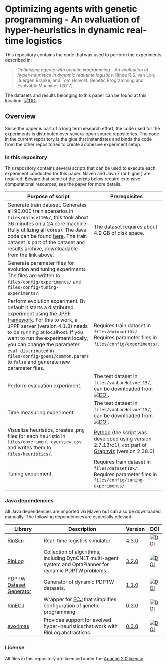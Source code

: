 # Optimizing agents with genetic programming - An evaluation of hyper-heuristics in dynamic real-time logistics

This repository contains the code that was used to perform the experiments described in:

 > *Optimizing agents with genetic programming - An evaluation of hyper-heuristics in dynamic real-time logistics.* Rinde R.S. van Lon, Juergen Branke, and Tom Holvoet. Genetic Programming and Evolvable Machines (2017).

The datasets and results belonging to this paper can be found at this location: 
[![DOI](https://zenodo.org/badge/DOI/10.5281/zenodo.259774.svg)](https://doi.org/10.5281/zenodo.259774)

## Overview

Since the paper is part of a long term research effort, the code used for the experiments is distributed over several open source repositories. The code in the current repository is the glue that instantiates and binds the code from the other repositories to create a cohesive experiment setup.

### In this repository

This repository contains several scripts that can be used to execute each experiment conducted for this paper. Maven and Java 7 (or higher) are required. Beware that some of the scripts below require extensive computational resources, see the paper for more details.

| Purpose of script        							| Prerequisites 																		| Command 
| ------------- 									| -------------																			| -------------
| Generate train dataset. Generates all 90.000 train scenarios in ```files/dataset10k/```, this took about 36 minutes on a 24 core machine (fully utilizing all cores). The Java code can be found [here](src/main/java/com/github/rinde/gpem17/GenerateTrainDataset.java).	The train dataset is part of the dataset and results archive, downloadable from the link above. | The dataset requires  about 4.9 GB of disk space.	| ```./generate-train-dataset.sh```
| Generate parameter files for evolution and tuning experiments. The files are written to ```files/config/experiments/``` and ```files/config/tuning-experiments/```. | 																			| ```./generate-params.sh```
| Perform evolution experiment. By default it starts a distributed experiment using the [JPPF framework](http://jppf.org/). For this to work, a JPPF server (version 4.1.3) needs to be running at localhost. If you want to run the experiment locally, you can change the parameter ```eval.distributed``` in ```files/config/gpem17common.params``` to ```false``` and generate new parameter files. | Requires train dataset in ```files/dataset10k/```. Requires  parameter files in ```files/config/experiments/```. 																		| ```./train-main.sh```
| Perform evaluation experiment. 					| The test dataset in ```files/vanLonHolvoet15/```, can be downloaded from [![DOI](https://zenodo.org/badge/DOI/10.5281/zenodo.209760.svg)](https://doi.org/10.5281/zenodo.209760).															| ```./evaluate-main.sh```
| Time measuring experiment. 						| The test dataset in ```files/vanLonHolvoet15/```, can be downloaded from [![DOI](https://zenodo.org/badge/DOI/10.5281/zenodo.209760.svg)](https://doi.org/10.5281/zenodo.209760).																						| ```./time-measure-exp.sh```
| Visualize heuristics, creates .png files for each heuristic in ```files/epxeriment-overview.csv``` and writes them to ```files/heuristics/```. 								| [Python](https://www.python.org/) (the script was developed using version 2.7.13rc1), ```dot``` part of [Graphviz](http://graphviz.org/) (version 2.38.0)						| ```./visualize-heuristics.sh```
| Tuning experiment. 								| Requires train dataset in ```files/dataset10k/```. Requires  parameter files in ```files/config/tuning-experiments/```.		| ```./train-tuning.sh```

### Java dependencies

All Java dependencies are imported via Maven but can also be downloaded manually. The following dependencies are especially relevant:

| Library										| Description																									| Version		| DOI
| -------------									| ------------- 																								| ------------- | -------------
| [RinSim](https://github.com/rinde/RinSim)		| Real-time logistics simulator.																				| [4.3.0](https://github.com/rinde/RinSim/releases/tag/v4.3.0)		    | [![DOI](https://zenodo.org/badge/DOI/10.5281/zenodo.192106.svg)](https://doi.org/10.5281/zenodo.192106)
| [RinLog](https://github.com/rinde/RinLog)		| Collection of algorithms, including DynCNET multi-agent system and OptaPlanner for dynamic PDPTW problems.	| [3.2.0](https://github.com/rinde/RinLog/releases/tag/v3.2.0)         | [![DOI](https://zenodo.org/badge/DOI/10.5281/zenodo.192111.svg)](https://doi.org/10.5281/zenodo.192111)
| [PDPTW Dataset Generator](https://github.com/rinde/pdptw-dataset-generator)	| Generator of dynamic PDPTW datasets.													| [1.1.0](https://github.com/rinde/pdptw-dataset-generator/releases/tag/v1.1.0)			| [![DOI](https://zenodo.org/badge/DOI/10.5281/zenodo.59259.svg)](https://doi.org/10.5281/zenodo.59259)
| [RinECJ](https://github.com/rinde/RinECJ) | Wrapper for [ECJ](http://cs.gmu.edu/~eclab/projects/ecj/) that simplifies configuration of genetic programming. |[0.3.0](https://github.com/rinde/RinECJ/releases/tag/v0.3.0) | [![DOI](https://zenodo.org/badge/DOI/10.5281/zenodo.259718.svg)](https://doi.org/10.5281/zenodo.259718)
| [evo4mas](https://github.com/rinde/evo4mas) | Provides support for evolved hyper-heuristics that work with RinLog abstractions. | [0.3.0](https://github.com/rinde/evo4mas/releases/tag/v0.3.0) | [![DOI](https://zenodo.org/badge/DOI/10.5281/zenodo.248966.svg)](https://doi.org/10.5281/zenodo.248966) 


### License

All files in this repository are licensed under the [Apache 2.0 license](LICENSE).

